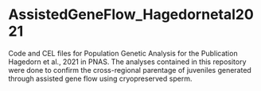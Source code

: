 # AssistedGeneFlow_Hagedornetal2021
Code and CEL files for Population Genetic Analysis for the Publication Hagedorn et al., 2021 in PNAS. The analyses contained in this repository were done to confirm the cross-regional parentage of juveniles generated through assisted gene flow using cryopreserved sperm. 


